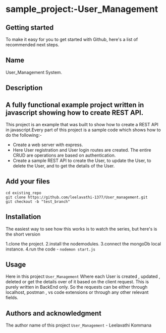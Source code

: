 # sample_project:-User_Management

## Getting started

To make it easy for you to get started with Github, here's a list of recommended next steps.

## Name
User_Management System.

## Description
## A fully functional example project written in javascript showing how to create REST API.

This project is an example that was built to show how to create a REST API in javascript.Every part of this project is a sample code which shows how to do the following:-

* Create a web server with express.
* Here User registration and User login routes are created. The entire CRUD are operations are based on authentication.
* Create a sample REST API to create the User, to update the User, to delete the User, and to get the details of the User.

## Add your files

```
cd existing_repo
git clone https://github.com/leelavathi-1377/User_management.git
git checkout -b "test_branch"

```

## Installation

The easiest way to see how this works is to watch the series, but here's is the short version

1.clone the project.
2.install the nodemodules.
3.connect the mongoDb local instance.
4.run the code - `nodemon start.js`

## Usage

Here in this project `User_Management` Where each User is created , updated , deleted or get the details over of it based on the client request. This is purely written in BackEnd only. So the requests can be either through localhost, postman , vs code extensions or through any other relevant fields.

## Authors and acknowledgment

The author name of this project `User_Management` - Leelavathi Kommana



